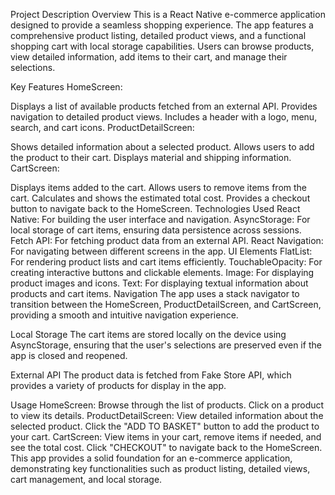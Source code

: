 Project Description
Overview
This is a React Native e-commerce application designed to provide a seamless shopping experience. The app features a comprehensive product listing, detailed product views, and a functional shopping cart with local storage capabilities. Users can browse products, view detailed information, add items to their cart, and manage their selections.

Key Features
HomeScreen:

Displays a list of available products fetched from an external API.
Provides navigation to detailed product views.
Includes a header with a logo, menu, search, and cart icons.
ProductDetailScreen:

Shows detailed information about a selected product.
Allows users to add the product to their cart.
Displays material and shipping information.
CartScreen:

Displays items added to the cart.
Allows users to remove items from the cart.
Calculates and shows the estimated total cost.
Provides a checkout button to navigate back to the HomeScreen.
Technologies Used
React Native: For building the user interface and navigation.
AsyncStorage: For local storage of cart items, ensuring data persistence across sessions.
Fetch API: For fetching product data from an external API.
React Navigation: For navigating between different screens in the app.
UI Elements
FlatList: For rendering product lists and cart items efficiently.
TouchableOpacity: For creating interactive buttons and clickable elements.
Image: For displaying product images and icons.
Text: For displaying textual information about products and cart items.
Navigation
The app uses a stack navigator to transition between the HomeScreen, ProductDetailScreen, and CartScreen, providing a smooth and intuitive navigation experience.

Local Storage
The cart items are stored locally on the device using AsyncStorage, ensuring that the user's selections are preserved even if the app is closed and reopened.

External API
The product data is fetched from Fake Store API, which provides a variety of products for display in the app.

Usage
HomeScreen: Browse through the list of products. Click on a product to view its details.
ProductDetailScreen: View detailed information about the selected product. Click the "ADD TO BASKET" button to add the product to your cart.
CartScreen: View items in your cart, remove items if needed, and see the total cost. Click "CHECKOUT" to navigate back to the HomeScreen.
This app provides a solid foundation for an e-commerce application, demonstrating key functionalities such as product listing, detailed views, cart management, and local storage.
